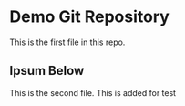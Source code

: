 # Demo Git Repository

This is the first file in this repo.

## Ipsum Below

This is the second file.
This is added for test